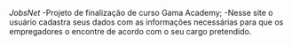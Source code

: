 *JobsNet*
-Projeto de finalização de curso Gama Academy;
-Nesse site o usuário cadastra seus dados com as informações necessárias para que os empregadores o encontre de acordo com o seu cargo pretendido.
